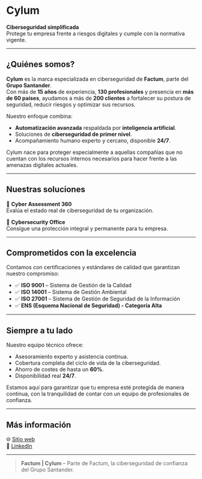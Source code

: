 # Cylum

**Ciberseguridad simplificada**  
Protege tu empresa frente a riesgos digitales y cumple con la normativa vigente.

---

## ¿Quiénes somos?

**Cylum** es la marca especializada en ciberseguridad de **Factum**, parte del **Grupo Santander**.  
Con más de **15 años** de experiencia, **130 profesionales** y presencia en **más de 60 países**, ayudamos a más de **200 clientes** a fortalecer su postura de seguridad, reducir riesgos y optimizar sus recursos.

Nuestro enfoque combina:

- **Automatización avanzada** respaldada por **inteligencia artificial**.
- Soluciones de **ciberseguridad de primer nivel**.
- Acompañamiento humano experto y cercano, disponible **24/7**.

Cylum nace para proteger especialmente a aquellas compañías que no cuentan con los recursos internos necesarios para hacer frente a las amenazas digitales actuales.

---

## Nuestras soluciones

🔹 **Cyber Assessment 360**  
Evalúa el estado real de ciberseguridad de tu organización.

🔹 **Cybersecurity Office**  
Consigue una protección integral y permanente para tu empresa.

---

## Comprometidos con la excelencia

Contamos con certificaciones y estándares de calidad que garantizan nuestro compromiso:

- ✅ **ISO 9001** – Sistema de Gestión de la Calidad
- ✅ **ISO 14001** – Sistema de Gestión Ambiental
- ✅ **ISO 27001** – Sistema de Gestión de Seguridad de la Información
- ✅ **ENS (Esquema Nacional de Seguridad) - Categoría Alta**

---

## Siempre a tu lado

Nuestro equipo técnico ofrece:

- Asesoramiento experto y asistencia continua.
- Cobertura completa del ciclo de vida de la ciberseguridad.
- Ahorro de costes de hasta un **60%**.
- Disponibilidad real **24/7**.

Estamos aquí para garantizar que tu empresa esté protegida de manera continua, con la tranquilidad de contar con un equipo de profesionales de confianza.

---

## Más información

🌐 [Sitio web](https://cylum.tech/)  
🔗 [LinkedIn](https://www.linkedin.com/showcase/cylum-ciberseguridad)

---

> **Factum | Cylum** – Parte de Factum, la ciberseguridad de confianza del Grupo Santander.
